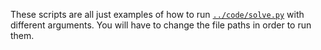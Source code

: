 These scripts are all just examples of how to run [``../code/solve.py``](https://github.com/abearman/whats-the-point1/blob/master/whats-the-point-2016/code/solve.py) with different arguments. You will have to change the file paths in order to run them.
